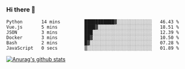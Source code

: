 ### Hi there 👋



<!--
**webB1an/webB1an** is a ✨ _special_ ✨ repository because its `README.md` (this file) appears on your GitHub profile.

Here are some ideas to get you started:

- 🔭 I’m currently working on ...
- 🌱 I’m currently learning ...
- 👯 I’m looking to collaborate on ...
- 🤔 I’m looking for help with ...
- 💬 Ask me about ...
- 📫 How to reach me: ...
- 😄 Pronouns: ...
- ⚡ Fun fact: ...
-->

<!--START_SECTION:waka-->

```text
Python       14 mins         ███████████▓░░░░░░░░░░░░░   46.43 %
Vue.js       5 mins          ████▓░░░░░░░░░░░░░░░░░░░░   18.51 %
JSON         3 mins          ███░░░░░░░░░░░░░░░░░░░░░░   12.39 %
Docker       3 mins          ██▓░░░░░░░░░░░░░░░░░░░░░░   10.50 %
Bash         2 mins          █▓░░░░░░░░░░░░░░░░░░░░░░░   07.28 %
JavaScript   0 secs          ▒░░░░░░░░░░░░░░░░░░░░░░░░   01.89 %
```

<!--END_SECTION:waka-->


[![Anurag's github stats](https://github-readme-stats.vercel.app/api?username=webB1an&show_icons=true&theme=radical)](https://github.com/anuraghazra/github-readme-stats)

